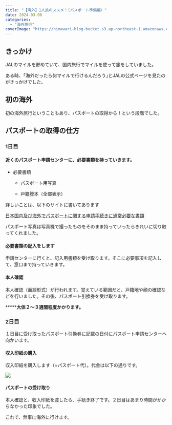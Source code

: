 ```yaml
---
title: "【海外】1人旅のススメ！(パスポート準備編）"
date: 2024-03-08
categories: 
  - "海外旅行"
coverImage: "https://himawari-blog-bucket.s3.ap-northeast-1.amazonaws.com/posts/images/図1.jpg"
---
```


## きっかけ

JALのマイルを貯めていて、国内旅行でマイルを使って旅をしていました。

ある時、｢海外だったら何マイルで行けるんだろう｣とJALの公式ページを見たのがきっかけでした。

## 初の海外

初の海外旅行ということもあり、パスポートの取得から！という段階でした。

## パスポートの取得の仕方

### **1**日目

#### 近くのパスポート申請センターに、必要書類を持っていきます。

- 必要書類
    - パスポート用写真
    
    - 戸籍謄本（全部表示）

詳しいことは、以下のサイトに書いてあります

[日本国内及び海外でパスポートに関する申請手続きに通常必要な書類](https://www.mofa.go.jp/mofaj/toko/passport/pass_5.html)

パスポート写真は写真機で撮ったものをそのまま持っていったらきれいに切り取ってくれました。

#### **必**要書類の記入をします

申請センターに行くと、記入用書類を受け取ります。そこに必要事項を記入して、窓口まで持っていきます。

#### 本人確認

本人確認（面談形式）が行われます。覚えている範囲だと、戸籍地や顔の確認などを行いました。その後、パスポート引換券を受け取ります。

**\*****大体２〜３週間程度かかります。**

### **2**日目

１日目に受け取ったパスポート引換券に記載の日付にパスポート申請センターへ向かいます。

#### 収入印紙の購入

収入印紙を購入します（=パスポート代）。代金は以下の通りです。

![](https://himawari-blog-bucket.s3.ap-northeast-1.amazonaws.com/posts/images/スクリーンショット-2024-01-20-15.40.18-1024x446-1.png)

#### パスポートの受け取り

本人確認と、収入印紙を渡したら、手続き終了です。２日目はあまり時間がかからなかった印象でした。

これで、無事に海外に行けます。
